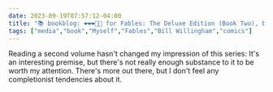 ```yaml
---
date: 2023-09-19T07:57:12-04:00
title: "📚 bookblog: ❤️❤️❤️🖤🖤 for Fables: The Deluxe Edition (Book Two), by Bill Willingham"
tags: ["media","book","Myself","Fables","Bill Willingham","comics"]
---
```

Reading a second volume hasn't changed my impression of this series: It's an interesting premise, but there's not really enough substance to it to be worth my attention. There's more out there, but I don't feel any completionist tendencies about it.